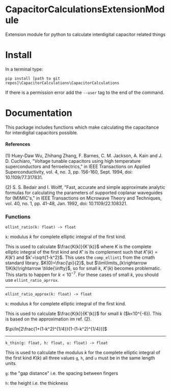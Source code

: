 # CapacitorCalculationsExtensionModule
 Extension module for python to calculate interdigital capacitor related things

# Install
In a terminal type:

`pip install [path to git repos]\CapacitorCalculations\CapacitorCalculations`

If there is a permission error add the `--user` tag to the end of the command.

# Documentation
This package includes functions which make calculating the capacitance for interdigital capacitors possible.

#### References

(1) Huey-Daw Wu, Zhihang Zhang, F. Barnes, C. M. Jackson, A. Kain and J. D. Cuchiaro, "Voltage tunable capacitors using high temperature superconductors and ferroelectrics," in IEEE Transactions on Applied Superconductivity, vol. 4, no. 3, pp. 156-160, Sept. 1994, doi: 10.1109/77.317831.

(2) S. S. Bedair and I. Wolff, "Fast, accurate and simple approximate analytic formulas for calculating the parameters of supported coplanar waveguides for (M)MIC's," in IEEE Transactions on Microwave Theory and Techniques, vol. 40, no. 1, pp. 41-48, Jan. 1992, doi: 10.1109/22.108321.

### Functions
`ellint_ratio(k: float) -> float`

`k`: modulus $k$ for complete elliptic integral of the first kind.

This is used to calculate $\frac{K(k)}{K'(k)}$ where $K$ is the complete elliptic integral of the first kind and $K'$ is its complement such that $K'(k)=K(k')$ and $k'=\sqrt{1-k^2}$. This uses the `comp_ellint1` from the cmath standard library. $K(0)=\frac{\pi}{2}$, but $\lim\limits_{k\rightarrow 1}K(k)\rightarrow \tilde{\infty}$, so for small $k$, $K'(k)$ becomes problematic. This starts to happen for $k<10^{-7}$. For these cases of small $k$, you should use `ellint_ratio_aprrox`.

---

`ellint_ratio_approx(k: float) -> float`

`k`: modulus $k$ for complete elliptic integral of the first kind.

This is used to calculate $\frac{K(k)}{K'(k)}$ for small $k$ ($k<10^{-6}). This is based on the approximation im ref. (2).

$\pi/ln[2\frac{1+(1-k^2)^{1/4}}{1-(1-k^2)^{1/4}}]$

---

`k_thin(g: float, h: float, u: float) -> float`

This is used to calculate the modulus $k$ for the complete elliptic integral of the first kind $K(k)$ 
all three values `g`, `h`, and `u` must be in the same length units.

`g`: the "gap distance" i.e. the spacing between fingers

`h`: the height i.e. the thickness 
